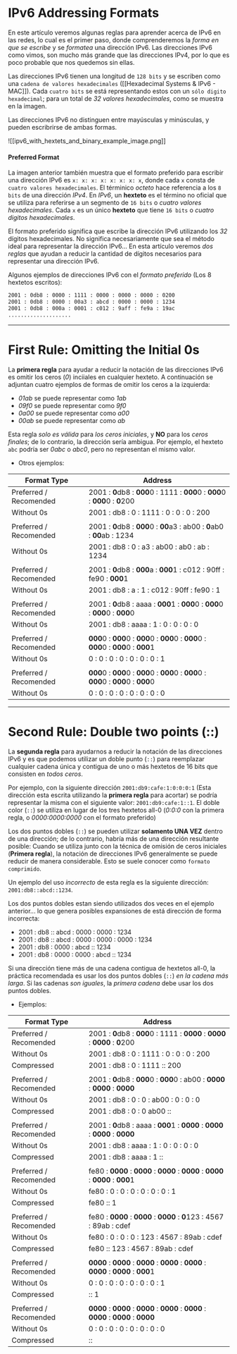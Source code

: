# IPv6 Addressing Formats

En este artículo veremos algunas reglas para aprender acerca de IPv6 en las redes, lo cual es el primer paso, donde comprenderemos la *forma en que se escribe* y se *formatea* una dirección IPv6. Las direcciones IPv6 como vimos, son mucho más grande que las direcciones IPv4, por lo que es poco probable que nos quedemos sin ellas.

Las direcciones IPv6 tienen una longitud de `128 bits` y se escriben como una `cadena de valores hexadecimales` ([[Hexadecimal Systems & IPv6 - MAC]]). Cada `cuatro bits` se está representando estos con un `sólo digito hexadecimal`; para un total de *32 valores hexadecimales*, como se muestra en la imagen.

Las direcciones IPv6 no distinguen entre mayúsculas y minúsculas, y pueden escribrirse de ambas formas.

![[ipv6_with_hextets_and_binary_example_image.png]]

#### Preferred Format

La imagen anterior también muestra que el formato preferido para escribir una dirección IPv6 es `x: x: x: x: x: x: x: x`, donde cada `x` consta de `cuatro valores hexadecimales`. El términico *octeto* hace referencia a los `8 bits` de una dirección *IPv4*. En *IPv6*, un **hexteto** es el término no oficial que se utiliza para referirse a un segmento de `16 bits` o *cuatro valores hexadecimales*. Cada `x` es un único **hexteto** que tiene `16 bits` o *cuatro digitos hexadecimales*.

El formato preferido significa que escribe la dirección IPv6 utilizando los *32* dígitos hexadecimales. No significa necesariamente que sea el método ideal para representar la dirección IPv6... En esta artículo veremos *dos reglas* que ayudan a reducir la cantidad de dígitos necesarios para representar una dirección IPv6.

Algunos ejemplos de direcciones IPv6 con el *formato preferido* (Los 8 hextetos escritos):

```cmd
2001 : 0db8 : 0000 : 1111 : 0000 : 0000 : 0000 : 0200
2001 : 0db8 : 0000 : 00a3 : abcd : 0000 : 0000 : 1234
2001 : 0db8 : 000a : 0001 : c012 : 9aff : fe9a : 19ac
....................
```

----
# First Rule: Omitting the Initial 0s

La **primera regla** para ayudar a reducir la notación de las direcciones IPv6 es omitir los ceros (*0*) inciiales en cualquier hexteto. A continuación se adjuntan cuatro ejemplos de formas de omitir los ceros a la izquierda:

- *01ab* se puede representar como *1ab*
- *09f0* se puede representar como *9f0*
- *0a00* se puede representar como *a00*
- *00ab* se puede representar como *ab*

Esta regla *solo es válida* para *los ceros iniciales*, y **NO** para los *ceros finales*; de lo contrario, la dirección sería ambigua. Por ejemplo, el hexteto `abc` podría ser *0abc* o *abc0*, pero no representan el mismo valor.

- Otros ejemplos:

| Format Type            | Address                                                                               |
| ---------------------- | ------------------------------------------------------------------------------------- |
| Preferred / Recomended | 2001 : **0**db8 : **000**0 : 1111 : **000**0 : **000**0 : **000**0 : **0**200         |
| Without 0s             | 2001 : db8 : 0 : 1111 : 0 : 0 : 0 : 200                                               |
|                        |                                                                                       |
| Preferred / Recomended | 2001 : **0**db8 : **000**0 : **00**a3 : ab00 : **0**ab0 : **00**ab : 1234             |
| Without 0s             | 2001 : db8 : 0 : a3 : ab00 : ab0 : ab : 1234                                          |
|                        |                                                                                       |
| Preferred / Recomended | 2001 : **0**db8 : **000**a : **000**1 : c012 : 90ff : fe90 : **000**1                 |
| Without 0s             | 2001 : db8 : a : 1 : c012 : 90ff : fe90 : 1                                           |
|                        |                                                                                       |
| Preferred / Recomended | 2001 : **0**db8 : aaaa : **000**1 : **000**0 : **000**0 : **000**0 : **000**0         |
| Without 0s             | 2001 : db8 : aaaa : 1 : 0 : 0 : 0 : 0                                                 |
|                        |                                                                                       |
| Preferred / Recomended | **000**0 : **000**0 : **000**0 : **000**0 : **000**0 : **000**0 : **000**0 : **000**1 |
| Without 0s             | 0 : 0 : 0 : 0 : 0 : 0 : 0 : 1                                                         |
|                        |                                                                                       |
| Preferred / Recomended | **000**0 : **000**0 : **000**0 : **000**0 : **000**0 : **000**0 : **000**0 : **000**0 |
| Without 0s             | 0 : 0 : 0 : 0 : 0 : 0 : 0 : 0                                                         |

----
# Second Rule: Double two points (::)

La **segunda regla** para ayudarnos a reducir la notación de las direcciones IPv6 y es que podemos utilizar un doble punto (`::`) para reemplazar cualquier cadena única y contigua de uno o más hextetos de 16 bits que consisten en *todos ceros*. 

Por ejemplo, con la siguiente dirección `2001:db9:cafe:1:0:0:0:1` (Esta dirección esta escrita utilizando la **primera regla** para acortar) se podría representar la misma con el siguiente valor: `2001:db9:cafe:1::1`. El doble color (`::`) se utiliza en lugar de los tres hextetos all-0 (*0:0:0* con la primera regla, o *0000:0000:0000* con el formato preferido)

Los dos puntos dobles (`::`) se pueden utilizar **solamento UNA VEZ** dentro de una dirección; de lo contrario, habría más de una dirección resultante posible: Cuando se utiliza junto con la técnica de omisión de ceros iniciales (**Primera regla**), la notación de direcciones IPv6 generalmente se puede reducir de manera considerable. Esto se suele conocer como `formato comprimido`.

Un ejemplo del uso *incorrecto* de esta regla es la siguiente dirección: `2001:db8::abcd::1234`.

Los dos puntos dobles estan siendo utilizados dos veces en el ejemplo anterior... lo que genera posibles expansiones de está dirección de forma incorrecta:

- 2001 : db8 :: abcd : 0000 : 0000 : 1234
- 2001 : db8 :: abcd : 0000 : 0000 : 0000 : 1234
- 2001 : db8 : 0000 : abcd :: 1234
- 2001 : db8 : 0000 : 0000 : abcd :: 1234

Si una dirección tiene más de una cadena contigua de hextetos all-0, la práctica recomendada es usar los dos puntos dobles (`::`) *en la cadena más larga*. Si las cadenas *son iguales*, la *primera cadena* debe usar los dos puntos dobles.

- Ejemplos: 

| Format Type            | Address                                                                               |
| ---------------------- | ------------------------------------------------------------------------------------- |
| Preferred / Recomended | 2001 : **0**db8 : **000**0 : 1111 : **0000** : **0000** : **0000** : **0**200         |
| Without 0s             | 2001 : db8 : 0 : 1111 : 0 : 0 : 0 : 200                                               |
| Compressed             | 2001 : db8 : 0 : 1111 :: 200                                                          |
|                        |                                                                                       |
| Preferred / Recomended | 2001 : **0**db8 : **000**0 : **000**0 : ab00 : **0000** : **0000** : **0000**         |
| Without 0s             | 2001 : db8 : 0 : 0 : ab00 : 0 : 0 : 0                                                 |
| Compressed             | 2001 : db8 : 0 : 0 ab00 ::                                                            |
|                        |                                                                                       |
| Preferred / Recomended | 2001 : **0**db8 : aaaa : **000**1 : **0000** : **0000** : **0000** : **0000**         |
| Without 0s             | 2001 : db8 : aaaa : 1 : 0 : 0 : 0 : 0                                                 |
| Compressed             | 2001 : db8 : aaaa : 1 ::                                                              |
|                        |                                                                                       |
| Preferred / Recomended | fe80 : **0000** : **0000** : **0000** : **0000** : **0000** : **0000** : **000**1     |
| Without 0s             | fe80 : 0 : 0 : 0 : 0 : 0 : 0 : 1                                                      |
| Compressed             | fe80 :: 1                                                                             |
|                        |                                                                                       |
| Preferred / Recomended | fe80 : **0000** : **0000** : **0000** : **0**123 : 4567 : 89ab : cdef                 |
| Without 0s             | fe80 : 0 : 0 : 0 : 123 : 4567 : 89ab : cdef                                           |
| Compressed             | fe80 :: 123 : 4567 : 89ab : cdef                                                      |
|                        |                                                                                       |
| Preferred / Recomended | **0000** : **0000** : **0000** : **0000** : **0000** : **0000** : **0000** : **000**1 |
| Without 0s             | 0 : 0 : 0 : 0 : 0 : 0 : 0 : 1                                                         |
| Compressed             | :: 1                                                                                  |
|                        |                                                                                       |
| Preferred / Recomended | **0000** : **0000** : **0000** : **0000** : **0000** : **0000** : **0000** : **0000** |
| Without 0s             | 0 : 0 : 0 : 0 : 0 : 0 : 0  : 0                                                        |
| Compressed             | ::                                                                                    |

